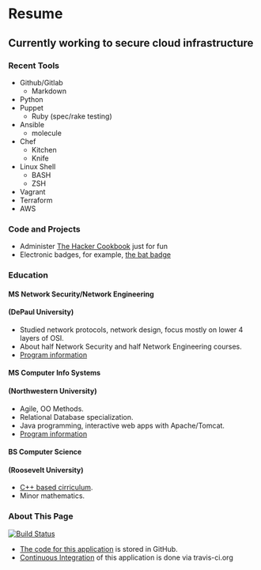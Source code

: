 # Resume

## Currently working to secure cloud infrastructure

### Recent Tools

- Github/Gitlab
    - Markdown
- Python
- Puppet
    - Ruby (spec/rake testing)
- Ansible
    - molecule
- Chef
    - Kitchen
    - Knife
- Linux Shell
    - BASH
    - ZSH
- Vagrant
- Terraform
- AWS

### Code and Projects

- Administer [The Hacker Cookbook](https://github.com/Nocsetse/1337-Noms-The-Hacker-Cookbook) just for fun
- Electronic badges, for example, [the bat badge](https://github.com/DEAD10C5/bat_mini)

### Education

#### MS Network Security/Network Engineering  
#### (DePaul University)

- Studied network protocols, network design, focus mostly on lower 4 layers of OSI.
- About half Network Security and half Network Engineering courses.
- [Program information](http://www.cdm.depaul.edu/academics/Pages/MSinNetworkEngineeringandManagement.aspx)

#### MS Computer Info Systems 
#### (Northwestern University)

- Agile, OO Methods.
- Relational Database specialization.
- Java programming, interactive web apps with Apache/Tomcat.
- [Program information](http://sps.northwestern.edu/program-areas/graduate/information-systems/)

#### BS Computer Science 
#### (Roosevelt University)

- [C++ based cirriculum](https://www.roosevelt.edu/CAS/Programs/CS.aspx). 
- Minor mathematics.

### About This Page

[![Build Status](https://travis-ci.org/theDevilsVoice/franklin-resume.svg?branch=master)](https://travis-ci.org/theDevilsVoice/franklin-resume)

- [The code for this application](https://github.com/theDevilsVoice/franklin-resume) is stored in GitHub. 
- [Continuous Integration](https://travis-ci.org/theDevilsVoice/franklin-resume) of this application is done via travis-ci.org
